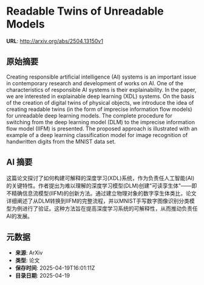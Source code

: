 # Readable Twins of Unreadable Models

**URL**: http://arxiv.org/abs/2504.13150v1

## 原始摘要

Creating responsible artificial intelligence (AI) systems is an important
issue in contemporary research and development of works on AI. One of the
characteristics of responsible AI systems is their explainability. In the
paper, we are interested in explainable deep learning (XDL) systems. On the
basis of the creation of digital twins of physical objects, we introduce the
idea of creating readable twins (in the form of imprecise information flow
models) for unreadable deep learning models. The complete procedure for
switching from the deep learning model (DLM) to the imprecise information flow
model (IIFM) is presented. The proposed approach is illustrated with an example
of a deep learning classification model for image recognition of handwritten
digits from the MNIST data set.


## AI 摘要

这篇论文探讨了如何构建可解释的深度学习(XDL)系统，作为负责任人工智能(AI)的关键特性。作者提出为难以理解的深度学习模型(DLM)创建"可读孪生体"——即不精确信息流模型(IIFM)的创新方法。通过建立物理对象的数字孪生体类比，论文详细阐述了从DLM转换到IIFM的完整流程，并以MNIST手写数字图像识别分类模型为例进行了验证。这种方法旨在提高深度学习系统的可解释性，从而推动负责任AI的发展。

## 元数据

- **来源**: ArXiv
- **类型**: 论文
- **保存时间**: 2025-04-19T16:01:11Z
- **目录日期**: 2025-04-19
